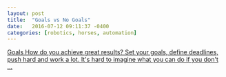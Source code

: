 ```yaml
---
layout: post
title:  "Goals vs No Goals"
date:   2016-07-12 09:11:37 -0400
categories: [robotics, horses, automation]
---
```


<a href="https://www.linkedin.com/pulse/goals-vs-maksim-sundukov" target="_blank">Goals How do you achieve great results? Set your goals, define deadlines, push hard and work a lot. It's hard to imagine what you can do if you don't ...</a>
